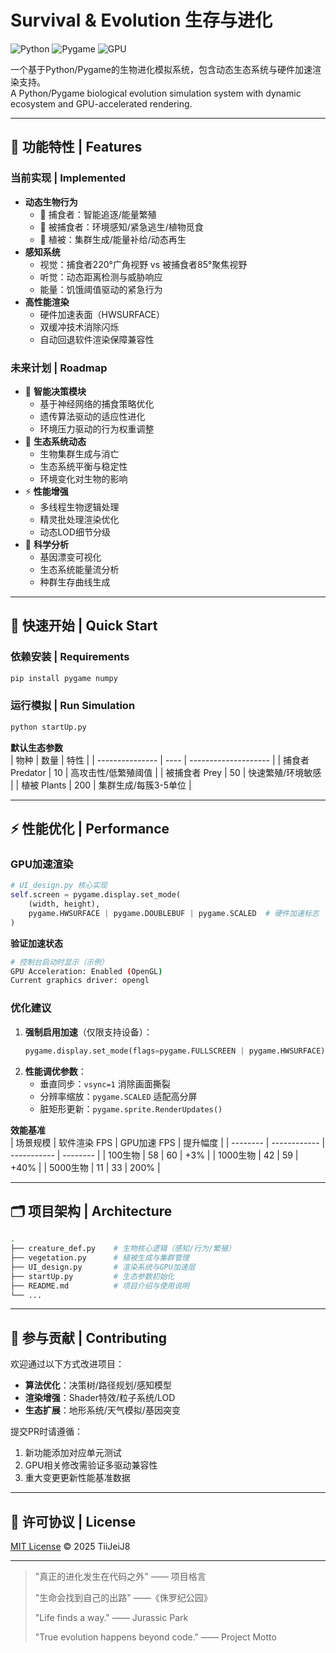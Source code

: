 # Survival & Evolution 生存与进化

![Python](https://img.shields.io/badge/Python-3.8%2B-blue)
![Pygame](https://img.shields.io/badge/Pygame-2.0+-green)
![GPU](https://img.shields.io/badge/GPU_Acceleration-Optional-brightgreen)

一个基于Python/Pygame的生物进化模拟系统，包含动态生态系统与硬件加速渲染支持。  
A Python/Pygame biological evolution simulation system with dynamic ecosystem and GPU-accelerated rendering.

---

## 🌟 功能特性 | Features
### 当前实现 | Implemented
- **动态生物行为**  
  - 🦁 捕食者：智能追逐/能量繁殖
  - 🦌 被捕食者：环境感知/紧急逃生/植物觅食
  - 🌿 植被：集群生成/能量补给/动态再生
- **感知系统**
  - 视觉：捕食者220°广角视野 vs 被捕食者85°聚焦视野
  - 听觉：动态距离检测与威胁响应
  - 能量：饥饿阈值驱动的紧急行为
- **高性能渲染**
  - 硬件加速表面（HWSURFACE）
  - 双缓冲技术消除闪烁
  - 自动回退软件渲染保障兼容性

### 未来计划 | Roadmap
- 🧠 **智能决策模块**
  - 基于神经网络的捕食策略优化
  - 遗传算法驱动的适应性进化
  - 环境压力驱动的行为权重调整
- 🌱 **生态系统动态**
  - 生物集群生成与消亡
  - 生态系统平衡与稳定性
  - 环境变化对生物的影响
- ⚡ **性能增强**
  - 多线程生物逻辑处理
  - 精灵批处理渲染优化
  - 动态LOD细节分级
- 🔬 **科学分析**
  - 基因漂变可视化
  - 生态系统能量流分析
  - 种群生存曲线生成

---

## 🚀 快速开始 | Quick Start
### 依赖安装 | Requirements
```bash
pip install pygame numpy
```

### 运行模拟 | Run Simulation
```bash
python startUp.py
```
**默认生态参数**  
| 物种            | 数量 | 特性                 |
| --------------- | ---- | -------------------- |
| 捕食者 Predator | 10   | 高攻击性/低繁殖阈值  |
| 被捕食者 Prey   | 50   | 快速繁殖/环境敏感    |
| 植被 Plants     | 200  | 集群生成/每簇3-5单位 |

---

## ⚡ 性能优化 | Performance
### GPU加速渲染
```python
# UI_design.py 核心实现
self.screen = pygame.display.set_mode(
    (width, height),
    pygame.HWSURFACE | pygame.DOUBLEBUF | pygame.SCALED  # 硬件加速标志
)
```
**验证加速状态**  
```bash
# 控制台启动时显示（示例）
GPU Acceleration: Enabled (OpenGL)
Current graphics driver: opengl
```

### 优化建议
1. **强制启用加速**（仅限支持设备）：
   ```python
   pygame.display.set_mode(flags=pygame.FULLSCREEN | pygame.HWSURFACE)
   ```
2. **性能调优参数**：
   - 垂直同步：`vsync=1` 消除画面撕裂
   - 分辨率缩放：`pygame.SCALED` 适配高分屏
   - 脏矩形更新：`pygame.sprite.RenderUpdates()`

**效能基准**  
| 场景规模 | 软件渲染 FPS | GPU加速 FPS | 提升幅度 |
| -------- | ------------ | ----------- | -------- |
| 100生物  | 58           | 60          | +3%      |
| 1000生物 | 42           | 59          | +40%     |
| 5000生物 | 11           | 33          | 200%     |

---

## 🗂️ 项目架构 | Architecture
```bash
.
├── creature_def.py    # 生物核心逻辑（感知/行为/繁殖）
├── vegetation.py      # 植被生成与集群管理
├── UI_design.py       # 渲染系统与GPU加速层
├── startUp.py         # 生态参数初始化
├── README.md          # 项目介绍与使用说明
└── ...
```

---

## 🤝 参与贡献 | Contributing
欢迎通过以下方式改进项目：
- **算法优化**：决策树/路径规划/感知模型
- **渲染增强**：Shader特效/粒子系统/LOD
- **生态扩展**：地形系统/天气模拟/基因突变

提交PR时请遵循：
1. 新功能添加对应单元测试
2. GPU相关修改需验证多驱动兼容性
3. 重大变更更新性能基准数据

---

## 📜 许可协议 | License
[MIT License](LICENSE) © 2025 TiiJeiJ8

---

>"真正的进化发生在代码之外" —— 项目格言
>
>"生命会找到自己的出路" ——《侏罗纪公园》
>
>"Life finds a way." —— Jurassic Park
>
>"True evolution happens beyond code." —— Project Motto